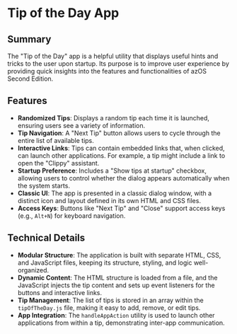 # Tip of the Day App

## Summary

The "Tip of the Day" app is a helpful utility that displays useful hints and tricks to the user upon startup. Its purpose is to improve user experience by providing quick insights into the features and functionalities of azOS Second Edition.

## Features

- **Randomized Tips**: Displays a random tip each time it is launched, ensuring users see a variety of information.
- **Tip Navigation**: A "Next Tip" button allows users to cycle through the entire list of available tips.
- **Interactive Links**: Tips can contain embedded links that, when clicked, can launch other applications. For example, a tip might include a link to open the "Clippy" assistant.
- **Startup Preference**: Includes a "Show tips at startup" checkbox, allowing users to control whether the dialog appears automatically when the system starts.
- **Classic UI**: The app is presented in a classic dialog window, with a distinct icon and layout defined in its own HTML and CSS files.
- **Access Keys**: Buttons like "Next Tip" and "Close" support access keys (e.g., `Alt+N`) for keyboard navigation.

## Technical Details

- **Modular Structure**: The application is built with separate HTML, CSS, and JavaScript files, keeping its structure, styling, and logic well-organized.
- **Dynamic Content**: The HTML structure is loaded from a file, and the JavaScript injects the tip content and sets up event listeners for the buttons and interactive links.
- **Tip Management**: The list of tips is stored in an array within the `tipOfTheDay.js` file, making it easy to add, remove, or edit tips.
- **App Integration**: The `handleAppAction` utility is used to launch other applications from within a tip, demonstrating inter-app communication.